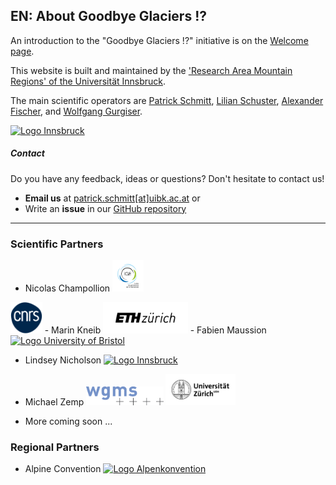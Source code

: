 ## EN: About Goodbye Glaciers !?

An introduction to the "Goodbye Glaciers !?" initiative is on the <a href="{{ site.baseurl }}/welcome/">Welcome page</a>. 

<p>This website is built and maintained by the <a href="https://www.uibk.ac.at/en/alpinerraum/">'Research Area Mountain Regions' of the Universität Innsbruck</a>.</p>

<p>The main scientific operators are <a href="https://www.uibk.ac.at/en/acinn/people/patrick-schmitt/">Patrick Schmitt</a>, <a href="https://lilianschuster.github.io/">Lilian Schuster</a>, <a href="https://github.com/afisc">Alexander Fischer</a>, and <a href="https://www.uibk.ac.at/en/acinn/people/wolfgang-gurgiser/">Wolfgang Gurgiser</a>.</p>

<a href="https://www.uibk.ac.at/en/"><img src="/assets/images/logos/logo_uibk.jpg" alt="Logo Innsbruck" style="width: auto; height: 80px;" /></a>

##### Contact

Do you have any feedback, ideas or questions? Don't hesitate to contact us! 

- **Email us** at [patrick.schmitt[at]uibk.ac.at](mailto:patrick.schmitt@uibk.ac.at) or
- Write an **issue** in our [GitHub repository](https://github.com/pat-schmitt/goodbye_glaciers/issues)

-----
      
### Scientific Partners
- Nicolas Champollion <a href="https://www.ige-grenoble.fr/?lang=en">
<img src="/assets/images/logos/logoIGE_Color.png" alt="Logo Universite Grenoble Alpes" style="height: 50px; width: auto;" /></a>
<a href="https://www.cnrs.fr/en">
<img src="/assets/images/logos/LOGO_CNRS_BLEU.png" alt="Logo CNRS" style="height: 50px; width: auto;" /></a>
- Marin Kneib <a href="https://ethz.ch/en.html"> <img src="/assets/images/logos/logo_eth.png" alt="Logo ETH Zürich" style="height: 50px; width: auto;" /></a>
- Fabien Maussion <a href="https://www.bristol.ac.uk/">
<img src="/assets/images/logos/logo_bristol.svg" alt="Logo University of Bristol" style="height: 50px; width: auto;" /></a>

- Lindsey Nicholson <a href="https://www.uibk.ac.at/en/"><img src="/assets/images/logos/logo_uibk.jpg" alt="Logo Innsbruck" style="width: auto; height: 50px;" /></a>

- Michael Zemp <a href="https://wgms.ch/"> <img src="/assets/images/logos/wgms-logo.png" alt="Logo WGMS" style="height: 30px; width: auto;" /></a>
<a href="https://www.uzh.ch/en.html"><img src="/assets/images/logos/Universität_Zürich_logo.png" alt="Logo Universität_Zürich" style="height: 50px; width: auto;" /></a>
- More coming soon ...

### Regional Partners
- Alpine Convention <a href="https://www.alpconv.org/en/"><img src="/assets/images/logos/logo_alpenkonvention.png" alt="Logo Alpenkonvention" style="height: 50px; width: auto;" /></a>
